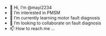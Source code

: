 - 👋 Hi, I’m @mayi2234
- 👀 I’m interested in PMSM
- 🌱 I’m currently learning motor fault diagnosis
- 💞️ I’m looking to collaborate on fault diagnosis
- 📫 How to reach me ...

<!---
mayi2234/mayi2234 is a ✨ special ✨ repository because its `README.md` (this file) appears on your GitHub profile.
You can click the Preview link to take a look at your changes.
--->
